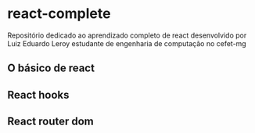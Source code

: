 # react-complete
Repositório dedicado ao aprendizado completo de react desenvolvido por Luiz Eduardo Leroy
estudante de engenharia de computação no cefet-mg

## O básico de react


## React hooks


## React router dom
